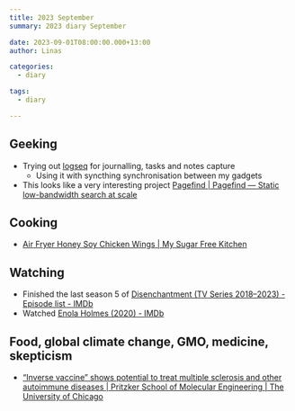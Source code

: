 ```yaml
---
title: 2023 September
summary: 2023 diary September

date: 2023-09-01T08:00:00.000+13:00
author: Linas

categories:
  - diary

tags:
  - diary

---
```


## Geeking

* Trying out [logseq](https://logseq.com/) for journalling, tasks and notes capture
  * Using it with syncthing synchronisation between my gadgets
* This looks like a very interesting project [Pagefind | Pagefind — Static low-bandwidth search at scale](https://pagefind.app/)

## Cooking

* [Air Fryer Honey Soy Chicken Wings | My Sugar Free Kitchen](https://www.mysugarfreekitchen.com/air-fryer-honey-soy-chicken-wings/#recipe)

## Watching
* Finished the last season 5 of [Disenchantment (TV Series 2018–2023) - Episode list - IMDb](https://www.imdb.com/title/tt5363918/episodes?season=5)
* Watched [Enola Holmes (2020) - IMDb](https://www.imdb.com/title/tt7846844/)


## Food, global climate change, GMO, medicine, skepticism

* [“Inverse vaccine” shows potential to treat multiple sclerosis and other autoimmune diseases | Pritzker School of Molecular Engineering | The University of Chicago](https://pme.uchicago.edu/news/inverse-vaccine-shows-potential-treat-multiple-sclerosis-and-other-autoimmune-diseases)